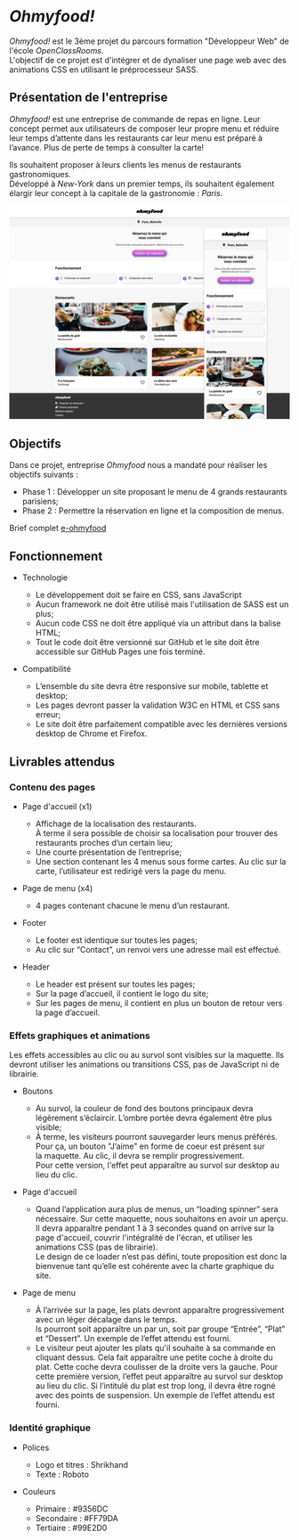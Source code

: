 # *Ohmyfood!*

*Ohmyfood!* est le 3ème projet du parcours formation "Développeur Web" de l'école *OpenClassRooms*.  
L'objectif de ce projet est d'intégrer et de dynaliser une page web avec des animations CSS en utilisant le préprocesseur SASS.

## Présentation de l'entreprise

*Ohmyfood!* est une entreprise de commande de repas en ligne. Leur concept permet aux utilisateurs de composer leur propre menu et réduire leur temps d’attente dans les restaurants car leur menu est préparé à l’avance. Plus de perte de temps à consulter la carte!

Ils souhaitent proposer à leurs clients les menus de restaurants gastronomiques.  
Développé à *New-York* dans un premier temps, ils souhaitent également élargir leur concept à la capitale de la gastronomie : *Paris*.

![image e-ohmyfood](/images/screenshot.png)

## Objectifs

Dans ce projet, entreprise *Ohmyfood* nous a mandaté pour réaliser les objectifs suivants :  

* Phase 1 : Développer un site proposant le menu de 4 grands restaurants parisiens;  
* Phase 2 : Permettre la réservation en ligne et la composition de menus.

Brief complet [e-ohmyfood](/images/Brief%20projet%20Ohmyfood!.pdf)

## Fonctionnement

* Technologie 
 
  * Le développement doit se faire en CSS, sans JavaScript
  * Aucun framework ne doit être utilisé mais l'utilisation de SASS est un plus;
  * Aucun code CSS ne doit être appliqué via un attribut dans la balise HTML;
  * Tout le code doit être versionné sur GitHub et le site doit être accessible sur GitHub Pages une fois terminé.

* Compatibilité

  * L’ensemble du site devra être responsive sur mobile, tablette et desktop;
  * Les pages devront passer la validation W3C en HTML et CSS sans erreur;
  * Le site doit être parfaitement compatible avec les dernières versions desktop de Chrome et Firefox.

## Livrables attendus

### Contenu des pages

* Page d'accueil (x1)

  * Affichage de la localisation des restaurants.   
    À terme il sera possible de choisir sa localisation pour trouver des restaurants proches d’un certain lieu;
  * Une courte présentation de l’entreprise;
  * Une section contenant les 4 menus sous forme cartes. Au clic sur la carte,
    l’utilisateur est redirigé vers la page du menu.

* Page de menu (x4)

  * 4 pages contenant chacune le menu d’un restaurant.

* Footer

  * Le footer est identique sur toutes les pages;
  * Au clic sur “Contact”, un renvoi vers une adresse mail est effectué.

* Header

  * Le header est présent sur toutes les pages;
  * Sur la page d’accueil, il contient le logo du site;
  * Sur les pages de menu, il contient en plus un bouton de retour vers la page d’accueil.
  
### Effets graphiques et animations

Les effets accessibles au clic ou au survol sont visibles sur la maquette. Ils devront utiliser
les animations ou transitions CSS, pas de JavaScript ni de librairie.

* Boutons

  * Au survol, la couleur de fond des boutons principaux devra légèrement s’éclaircir.
    L’ombre portée devra également être plus visible;
  * À terme, les visiteurs pourront sauvegarder leurs menus préférés. Pour ça, un bouton "J’aime" en forme de coeur est présent sur  
    la maquette. Au clic, il devra se remplir progressivement.  
    Pour cette version, l'effet peut apparaître au survol sur desktop au lieu du clic.

* Page d'accueil 

  * Quand l’application aura plus de menus, un “loading spinner” sera nécessaire. Sur cette maquette, nous souhaitons en avoir un aperçu.
    Il devra apparaître pendant 1 à 3 secondes quand on arrive sur la page d'accueil, couvrir l'intégralité de l'écran, et utiliser les animations CSS (pas de librairie).  
    Le design de ce loader n’est pas défini, toute proposition est donc la bienvenue tant qu’elle est cohérente avec la charte graphique du site.

* Page de menu

  * À l’arrivée sur la page, les plats devront apparaître progressivement avec un léger décalage dans le temps.  
    ls pourront soit apparaître un par un, soit par groupe “Entrée”, “Plat” et “Dessert”. Un exemple de l’effet attendu est fourni.
  * Le visiteur peut ajouter les plats qu'il souhaite à sa commande en cliquant dessus. Cela fait apparaître une petite coche à droite du plat. 
    Cette coche devra coulisser de la droite vers la gauche. Pour cette première version, l’effet peut apparaître au survol sur desktop au lieu du clic. Si l’intitulé du plat est trop long, il devra être rogné avec des points de suspension. Un exemple de l’effet attendu est fourni.

### Identité graphique

* Polices

  * Logo et titres : Shrikhand
  * Texte : Roboto

* Couleurs 

  * Primaire : #9356DC
  * Secondaire : #FF79DA
  * Tertiaire : #99E2D0